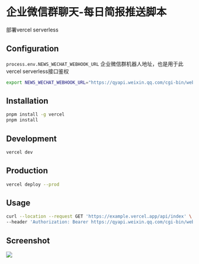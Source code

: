 # 企业微信群聊天-每日简报推送脚本

部署vercel serverless

## Configuration
`process.env.NEWS_WECHAT_WEBHOOK_URL` 企业微信群机器人地址，也是用于此vercel serverless接口鉴权
```sh
export NEWS_WECHAT_WEBHOOK_URL="https://qyapi.weixin.qq.com/cgi-bin/webhook/send?key=examplekey'"
```

## Installation
```sh
pnpm install -g vercel
pnpm install
```

## Development
```sh
vercel dev
```

## Production
```sh
vercel deploy --prod
```

## Usage

```sh
curl --location --request GET 'https://example.vercel.app/api/index' \
--header 'Authorization: Bearer https://qyapi.weixin.qq.com/cgi-bin/webhook/send?key=examplekey' \

```
## Screenshot
![](https://cdn.jsdelivr.net/gh/wingsheep/FigureBed@master/img/news_bot.png)
